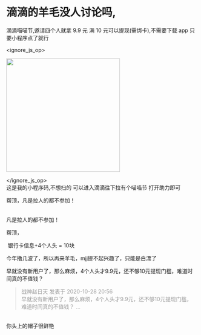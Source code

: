# 滴滴的羊毛没人讨论吗,


滴滴喵喵节,邀请四个人就拿 9.9 元 满 10 元可以提现(需绑卡),不需要下载 app 只要小程序点了就行<br />

<ignore_js_op>

<img id="aimg_140822" aid="140822" src="static/image/common/none.gif" zoomfile="forum.php?mod=attachment&aid=MTQwODIyfDdhYjg1ZGY4fDE2MDk2MzExMTN8NDczNDR8NzU5NDg3&noupdate=yes&nothumb=yes" file="forum.php?mod=attachment&aid=MTQwODIyfDdhYjg1ZGY4fDE2MDk2MzExMTN8NDczNDR8NzU5NDg3&noupdate=yes" class="zoom" onclick="zoom(this, this.src, 0, 0, 0)" width="300" id="aimg_140822" inpost="1" onmouseover="showMenu({'ctrlid':this.id,'pos':'12'})" />

<div class="tip tip_4 aimg_tip" id="aimg_140822_menu" style="position: absolute; display: none" disautofocus="true">
<div class="xs0">
<p><strong>小程序码.jpg</strong> <em class="xg1">(28.81 KB, 下载次数: 0)</em></p>
<p>
<a href="forum.php?mod=attachment&amp;aid=MTQwODIyfDdhYjg1ZGY4fDE2MDk2MzExMTN8NDczNDR8NzU5NDg3&amp;nothumb=yes" target="_blank">下载附件</a>

</p>

<p class="xg1 y">2020-10-28 17:37 上传</p>

</div>
<div class="tip_horn"></div>
</div>

</ignore_js_op>
 <br />
这是我的小程序码,不想扫的 可以进入滴滴往下拉有个喵喵节 打开助力即可

帮顶，凡是拉人的都不参加！<br />
<br />
<img src="static/image/smiley/default/lol.gif" smilieid="12" border="0" alt="" /><img src="static/image/smiley/default/lol.gif" smilieid="12" border="0" alt="" /><img src="static/image/smiley/default/lol.gif" smilieid="12" border="0" alt="" />

凡是拉人的都不参加！<img src="static/image/smiley/default/lol.gif" smilieid="12" border="0" alt="" /><img id="aimg_uEbod" onclick="zoom(this, this.src, 0, 0, 0)" class="zoom" src="https://cdn.jsdelivr.net/gh/hishis/forum-master/public/images/patch.gif" onmouseover="img_onmouseoverfunc(this)" onload="thumbImg(this)" border="0" alt="" />

帮顶，<img src="static/image/smiley/default/lol.gif" smilieid="12" border="0" alt="" /><img src="static/image/smiley/default/lol.gif" smilieid="12" border="0" alt="" /><img src="static/image/smiley/default/lol.gif" smilieid="12" border="0" alt="" />

<img src="static/image/smiley/default/victory.gif" smilieid="14" border="0" alt="" /> 银行卡信息+4个人头 = 10块<img id="aimg_U9lTo" onclick="zoom(this, this.src, 0, 0, 0)" class="zoom" src="https://cdn.jsdelivr.net/gh/hishis/forum-master/public/images/patch.gif" onmouseover="img_onmouseoverfunc(this)" onload="thumbImg(this)" border="0" alt="" />

今年撸几波了，所以再来羊毛，mjj提不起兴趣了，只能是白漂了

早就没有新用户了，那么麻烦，4个人头才9.9元，还不够10元提现门槛，难道时间真的不值钱？

<div class="quote"><blockquote><font color="#999999">战神赵日天 发表于 2020-10-28 20:56</font><br />
<font color="#999999">早就没有新用户了，那么麻烦，4个人头才9.9元，还不够10元提现门槛，难道时间真的不值钱？ ...</font></blockquote></div><br />
你头上的帽子很鲜艳
